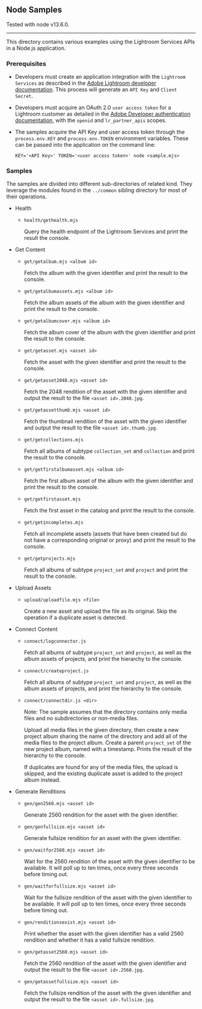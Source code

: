 ## Node Samples

Tested with node v13.6.0.

---

This directory contains various examples using the Lightroom Services APIs in a Node.js application.

### Prerequisites

* Developers must create an application integration with the `Lightroom Services` as described in the [Adobe Lightroom developer documentation](https://www.adobe.io/apis/creativecloud/lightroom.html). This process will generate an `API Key` and `Client Secret`.

* Developers must acquire an OAuth 2.0 `user access token` for a Lightroom customer as detailed in the [Adobe Developer authentication documentation](https://www.adobe.io/authentication/auth-methods.html#!AdobeDocs/adobeio-auth/master/OAuth/OAuth.md), with the `openid` and `lr_partner_apis` scopes.

* The samples acquire the API Key and user access token through the
`process.env.KEY` and `process.env.TOKEN` environment variables. These can be passed into the application on the command line:

      KEY='<API Key>' TOKEN='<user access token>' node <sample.mjs>

### Samples

The samples are divided into different sub-directories of related kind. They leverage the modules found in the `../common` sibling directory for most of their operations.

* Health

  *     health/gethealth.mjs
    Query the health endpoint of the Lightroom Services and print the result the console.

* Get Content

  *     get/getalbum.mjs <album id>
    Fetch the album with the given identifier and print the result to the console.

  *     get/getalbumassets.mjs <album id>
    Fetch the album assets of the album with the given identifier and print the result to the console.

  *     get/getalbumcover.mjs <album id>
    Fetch the album cover of the album with the given identifier and print the result to the console.

  *     get/getasset.mjs <asset id>
    Fetch the asset with the given identifier and print the result to the console.

  *     get/getasset2048.mjs <asset id>
    Fetch the 2048 rendition of the asset with the given identifier and output the result to the file `<asset id>.2048.jpg`.

  *     get/getassetthumb.mjs <asset id>
    Fetch the thumbnail rendition of the asset with the given identifier and output the result to the file `<asset id>.thumb.jpg`.

  *     get/getcollections.mjs
    Fetch all albums of subtype `collection_set` and `collection` and print the result to the console.

  *     get/getfirstalbumasset.mjs <album id>
    Fetch the first album asset of the album with the given identifier and print the result to the console.

  *     get/getfirstasset.mjs
    Fetch the first asset in the catalog and print the result to the console.

  *     get/getincompletes.mjs
    Fetch all incomplete assets (assets that have been created but do not have a corresponding original or proxy) and print the result to the console.

  *     get/getprojects.mjs
    Fetch all albums of subtype `project_set` and `project` and print the result to the console.

* Upload Assets

  *     upload/uploadfile.mjs <file>
    Create a new asset and upload the file as its original. Skip the operation if a duplicate asset is detected.

* Connect Content

  *     connect/logconnector.js
    Fetch all albums of subtype `project_set` and `project`, as well as the album assets of projects, and print the hierarchy to the console.

  *     connect/createproject.js
    Fetch all albums of subtype `project_set` and `project`, as well as the album assets of projects, and print the hierarchy to the console.

  *     connect/connectdir.js <dir>
    Note: The sample assumes that the directory contains only media files and no subdirectories or non-media files.

    Upload all media files in the given directory, then create a new project album sharing the name of the directory and add all of the media files to the project album. Create a parent `project_set` of the new project album, named with a timestamp. Prints the result of the hierarchy to the console.

    If duplicates are found for any of the media files, the upload is skipped, and the existing duplicate asset is added to the project album instead.

* Generate Renditions

  *     gen/gen2560.mjs <asset id>
    Generate 2560 rendition for the asset with the given identifier.

  *     gen/genfullsize.mjs <asset id>
    Generate fullsize rendition for an asset with the given identifier.

  *     gen/waitfor2560.mjs <asset id>
    Wait for the 2560 rendition of the asset with the given identifier to be available. It will poll up to ten times, once every three seconds before timing out.

  *     gen/waitforfullsize.mjs <asset id>
    Wait for the fullsize rendition of the asset with the given identifier to be available. It will poll up to ten times, once every three seconds before timing out.

  *     gen/renditionsexist.mjs <asset id>
    Print whether the asset with the given identifier has a valid 2560 rendition and whether it has a valid fullsize rendition.

  *     gen/getasset2560.mjs <asset id>
    Fetch the 2560 rendition of the asset with the given identifier and output the result to the file `<asset id>.2560.jpg`.

  *     gen/getassetfullsize.mjs <asset id>
    Fetch the fullsize rendition of the asset with the given identifier and output the result to the file `<asset id>.fullsize.jpg`.
